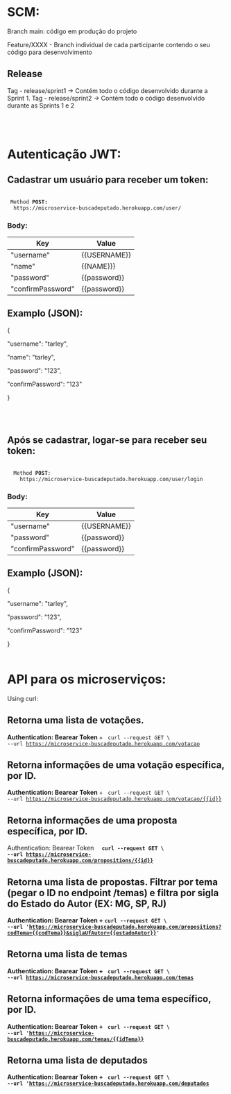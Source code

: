 # SCM:

<p>Branch main: código em produção do projeto</p>
<p>Feature/XXXX - Branch individual de cada participante contendo o seu código para desenvolvimento</p>

## Release

Tag - release/sprint1 -> Contém todo o código desenvolvido durante a Sprint 1.
Tag - release/sprint2 -> Contém todo o código desenvolvido durante as Sprints 1 e 2

<br>

</br>

# Autenticação JWT:

## Cadastrar um usuário para receber um token:

<code>
 Method <b>POST:</b>  
  https://microservice-buscadeputado.herokuapp.com/user/
</code>
  
 ### Body: 

  
| Key | Value |
|--- |--- |
| "username" | {{USERNAME}} |
| "name" | {{NAME}}} |
| "password" | {{password}} |
| "confirmPassword" | {{password}} |
  
## Examplo (JSON):
  
{
		<p> "username": "tarley", </p>
		<p> "name": "tarley", </p>
    <p> "password": "123", </p>
		<p> "confirmPassword": "123" </p>
}
  
  <br> </br>
## Após se cadastrar, logar-se para receber seu token:

<code>
  Method <b>POST</b>:
    https://microservice-buscadeputado.herokuapp.com/user/login
</code>

### Body: 
    
| Key | Value |
|--- |--- |
| "username" | {{USERNAME}} |
| "password" | {{password}} |
| "confirmPassword" | {{password}} |


## Examplo (JSON):
   
{
	<p> "username": "tarley",</p> 
  <p> "password": "123", </p>
	<p> "confirmPassword": "123" </p>
}
  

<br>
</br>

# API para os microserviços: 

Using curl:

## Retorna uma lista de votações.
<b> Authentication: Bearear Token </b> +
<code> curl --request GET \  --url https://microservice-buscadeputado.herokuapp.com/votacao </code>

## Retorna informações de uma votação específica, por ID.
<b> Authentication: Bearear Token </b> +
<code> curl --request GET \  --url https://microservice-buscadeputado.herokuapp.com/votacao/{{id}} </code>

## Retorna informações de uma proposta específica, por ID.
Authentication: Bearear Token </b>
<code> <b>  curl --request GET \  --url https://microservice-buscadeputado.herokuapp.com/propositions/{{id}} </code>

## Retorna uma lista de propostas. Filtrar por tema (pegar o ID no endpoint /temas) e filtra por sigla do Estado do Autor (EX: MG, SP, RJ)
<b> Authentication: Bearear Token </b> +
<code>curl --request GET \  --url 'https://microservice-buscadeputado.herokuapp.com/propositions?codTema={{codTema}}&siglaUfAutor={{estadoAutor}}' </code>

## Retorna uma lista de temas
<b> Authentication: Bearear Token </b> +
<code> curl --request GET \  --url https://microservice-buscadeputado.herokuapp.com/temas </code>

## Retorna informações de uma tema específico, por ID.
<b> Authentication: Bearear Token </b> +
<code> curl --request GET \  --url 'https://microservice-buscadeputado.herokuapp.com/temas/{{idTema}} </code>

## Retorna uma lista de deputados
<b> Authentication: Bearear Token </b> +
<code> curl --request GET \  --url 'https://microservice-buscadeputado.herokuapp.com/deputados </code>
